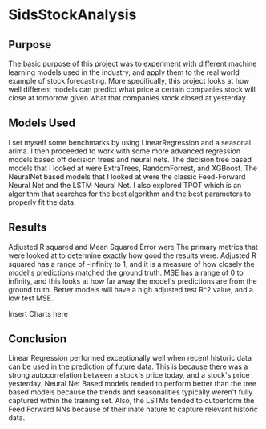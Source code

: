 # SidsStockAnalysis
## Purpose
The basic purpose of this project was to experiment with different machine learning models used in the industry, and apply them to the real world example of stock forecasting. More specifically, this project looks at how well different models can predict what price a certain companies stock will close at tomorrow given what that companies stock closed at yesterday.

## Models Used
I set myself some benchmarks by using LinearRegression and a seasonal arima. I then proceeded to work with some more advanced regression models based off decision trees and neural nets. The decision tree based models that I looked at were ExtraTrees, RandomForrest, and XGBoost. The NeuralNet based models that I looked at were the classic Feed-Forward Neural Net and the LSTM Neural Net. I also explored TPOT which is an algorithm that searches for the best algorithm and the best parameters to properly fit the data.

## Results 
Adjusted R squared and Mean Squared Error were The primary metrics that were looked at to determine exactly how good the results were. Adjusted R squared has a range of -infinity to 1, and it is a measure of how closely the model's predictions matched the ground truth. MSE has a range of 0 to infinity, and this looks at how far away the model's predictions are from the ground truth. Better models will have a high adjusted test R^2 value, and a low test MSE.

Insert Charts here

## Conclusion

Linear Regression performed exceptionally well when recent historic data can be used in the prediction of future data. This is because there was a strong autocorrelation between a stock's price today, and a stock's price yesterday. Neural Net Based models tended to perform better than the tree based models because the trends and seasonalities typically weren't fully captured within the training set. Also, the LSTMs tended to outperform the Feed Forward NNs because of their inate nature to capture relevant historic data.

